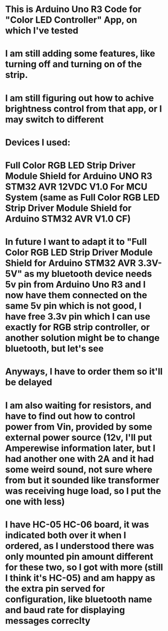 # This is Arduino Uno R3 Code for "Color LED Controller" App, on which I've tested
# I am still adding some features, like turning off and turning on of the strip.
# I am still figuring out how to achive brightness control from that app, or I may switch to different

# Devices I used:
# Full Color RGB LED Strip Driver Module Shield for Arduino UNO R3 STM32 AVR 12VDC V1.0 For MCU System (same as Full Color RGB LED Strip Driver Module Shield for Arduino STM32 AVR V1.0 CF)
# In future I want to adapt it to "Full Color RGB LED Strip Driver Module Shield for Arduino STM32 AVR 3.3V-5V" as my bluetooth device needs 5v pin from Arduino Uno R3 and I now have them connected on the same 5v pin which is not good, I have free 3.3v pin which I can use exactly for RGB strip controller, or another solution might be to change bluetooth, but let's see
# Anyways, I have to order them so it'll be delayed
# I am also waiting for resistors, and have to find out how to control power from Vin, provided by some external power source (12v, I'll put Amperewise information later, but I had another one with 2A and it had some weird sound, not sure where from but it sounded like transformer was receiving huge load, so I put the one with less)
# I have HC-05 HC-06 board, it was indicated both over it when I ordered, as I understood there was only mounted pin amount different for these two, so I got with more (still I think it's HC-05) and am happy as the extra pin served for configuration, like bluetooth name and baud rate for displaying messages correclty
